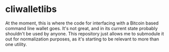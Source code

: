 # cliwalletlibs
At the moment, this is where the code for interfacing with a Bitcoin based command line wallet goes. It's not great, and in its current state probably shouldn't be used by anyone. This repository just allows me to submodule it out for normalization purposes, as it's starting to be relevant to more than one utility.
